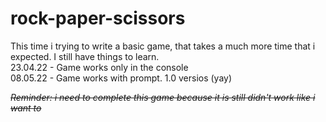 # rock-paper-scissors
This time i trying to write a basic game, that takes a much more time that i expected. I still have things to learn.<br>
23.04.22 - Game works only in the console <br>
08.05.22 - Game works with prompt. 1.0 versios (yay)<br>

~~*Reminder: i need to complete this game because it is still didn't work like i want to*~~
